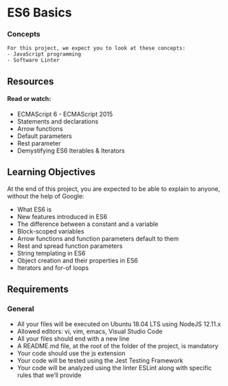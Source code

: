 # ES6 Basics

### Concepts
```
For this project, we expect you to look at these concepts:
- JavaScript programming
- Software Linter
```

## Resources

#### Read or watch:
- ECMAScript 6 - ECMAScript 2015
- Statements and declarations
- Arrow functions
- Default parameters
- Rest parameter
- Demystifying ES6 Iterables & Iterators

## Learning Objectives

At the end of this project, you are expected to be able to explain to anyone, without the help of Google:
- What ES6 is
- New features introduced in ES6
- The difference between a constant and a variable
- Block-scoped variables
- Arrow functions and function parameters default to them
- Rest and spread function parameters
- String templating in ES6
- Object creation and their properties in ES6
- Iterators and for-of loops

## Requirements

### General
- All your files will be executed on Ubuntu 18.04 LTS using NodeJS 12.11.x
- Allowed editors: vi, vim, emacs, Visual Studio Code
- All your files should end with a new line
- A README.md file, at the root of the folder of the project, is mandatory
- Your code should use the js extension
- Your code will be tested using the Jest Testing Framework
- Your code will be analyzed using the linter ESLint along with specific rules that we’ll provide
